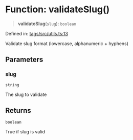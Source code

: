 # Function: validateSlug()

> **validateSlug**(`slug`): `boolean`

Defined in: [tags/src/utils.ts:13](https://github.com/happyvertical/smrt/blob/3e10e04571f8229dee5c87ee2f9b9b06c6c49f12/packages/tags/src/utils.ts#L13)

Validate slug format (lowercase, alphanumeric + hyphens)

## Parameters

### slug

`string`

The slug to validate

## Returns

`boolean`

True if slug is valid
